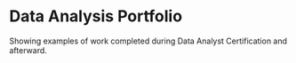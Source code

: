# Data Analysis Portfolio
Showing examples of work completed during Data Analyst Certification and afterward.
